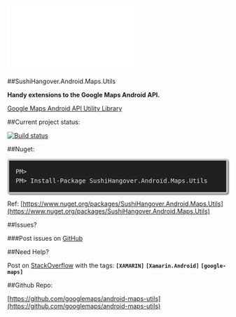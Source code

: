 <iframe class="devsite-embedded-youtube-video" data-video-id="nb2X9IjjZpM" data-autohide="1" data-showinfo="0" frameborder="0" allowfullscreen="" id="ytplayer0" src="//www.youtube.com/embed/nb2X9IjjZpM?autohide=1&amp;showinfo=0&amp;enablejsapi=1" origin="https://developers.google.com">
</iframe>

##SushiHangover.Android.Maps.Utils

**Handy extensions to the Google Maps Android API.**

[Google Maps Android API Utility Library](https://developers.google.com/maps/documentation/android-api/utility/
)

##Current project status:

[![Build status](https://ci.appveyor.com/api/projects/status/ronof3ruyjpl1c4v/branch/master?svg=true)](https://ci.appveyor.com/project/sushihangover/realm-json-extensions/branch/master)

##Nuget:

<div class="nuget-badge">
<p>
<code>
PM> Install-Package SushiHangover.Android.Maps.Utils
</code>
</p>
</div>

Ref: [https://www.nuget.org/packages/SushiHangover.Android.Maps.Utils](https://www.nuget.org/packages/SushiHangover.Android.Maps.Utils)

##Issues?

###Post issues on [GitHub](https://github.com/sushihangover/SushiHangover.Android.Maps.Utils/issues)

##Need Help?

Post on [StackOverflow](http://stackoverflow.com/questions/tagged/xamarin+Xamarin.Android+google-maps) with the tags: **`[XAMARIN]`** **`[Xamarin.Android]`** **`[google-maps]`**

##Github Repo:

[https://github.com/googlemaps/android-maps-utils](https://github.com/googlemaps/android-maps-utils)

<head>
<style>
.nuget-badge code {
    -moz-border-radius: 5px;
    -webkit-border-radius: 5px;
    background-color: #202020;
    border: 4px solid silver;
    border-radius: 5px;
    box-shadow: 2px 2px 3px #6e6e6e;
    color: #e2e2e2;
    display: block;
    font: 1.0em 'andale mono', 'lucida console', monospace;
    line-height: 1.5em;
    overflow: auto;
    padding: 15px
}
.nuget-badge code::before {
    content: "PM> "
}
.code {
    -moz-border-radius: 5px;
    -webkit-border-radius: 5px;
    background-color: #202020;
    border: 4px solid silver;
    border-radius: 5px;
    box-shadow: 2px 2px 3px #6e6e6e;
    color: #e2e2e2;
    display: block;
    font: 1.0em 'andale mono', 'lucida console', monospace;
    line-height: 1.5em;
    overflow: auto;
    padding: 15px
}

</style>
</head>

